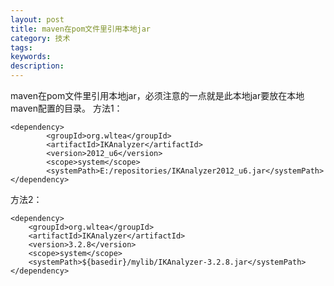 ```yaml
---
layout: post
title: maven在pom文件里引用本地jar
category: 技术
tags: 
keywords: 
description: 
---
```





maven在pom文件里引用本地jar，必须注意的一点就是此本地jar要放在本地maven配置的目录。
方法1：
```
<dependency> 
        <groupId>org.wltea</groupId> 
        <artifactId>IKAnalyzer</artifactId> 
        <version>2012_u6</version> 
        <scope>system</scope> 
        <systemPath>E:/repositories/IKAnalyzer2012_u6.jar</systemPath> 
</dependency>
```
方法2：
```
<dependency>
	<groupId>org.wltea</groupId>
	<artifactId>IKAnalyzer</artifactId>
	<version>3.2.8</version>
	<scope>system</scope>
	<systemPath>${basedir}/mylib/IKAnalyzer-3.2.8.jar</systemPath>
</dependency>
```

